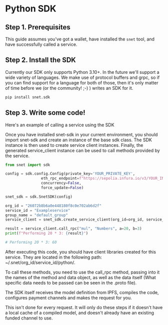 
# Python SDK

## Step 1. Prerequisites

This guide assumes you've got a wallet, have installed the `snet` tool, and have successfully called a service.

## Step 2. Install the SDK

Currently our SDK only supports Python 3.10+. In the future we'll support a wide variety of languages. We make use of protocol buffers and grpc,
so if you can find support for a language for both of those, then it's only matter of time before we (or the community! ;-) ) writes an SDK for it.

```sh
pip install snet.sdk
```

## Step 3. Write some code!

Here's an example of calling a service using the SDK

Once you have installed snet-sdk in your current environment, you should import snet-sdk 
and create an instance of the base sdk class. The SDK instance is then used to create service client instances. 
Finally, the generated service_client instance can be used to call methods provided by the service.

```python
from snet import sdk

config = sdk.config.Config(private_key='YOUR_PRIVATE_KEY',
                eth_rpc_endpoint=f"https://sepolia.infura.io/v3/YOUR_INFURA_KEY",
                concurrency=False,
                force_update=False)

snet_sdk = sdk.SnetSDK(config)

org_id = "26072b8b6a0e448180f8c0e702ab6d2f"
service_id = "Exampleservice"
group_name = "default_group"
service_client = snet_sdk.create_service_client(org_id=org_id, service_id=service_id, group_name=group_name)

result = service_client.call_rpc("mul", "Numbers", a=20, b=3)
print(f"Performing 20 * 3: {result}")

# Performing 20 * 3: 60
```

After executing this code, you should have client libraries created for this service. They are located in the following path: ~/.snet/org_id/service_id/python/.

To call these methods, you need to use the call_rpc method, passing into it the names of the method and data object, as well as the data itself (What specific data needs to be passed can be seen in the .proto file).

The SDK itself receives the model definition from IPFS, compiles the code, configures payment channels and makes the request for you.

This isn't done for every request. It will only do these steps if it doesn't have a local cache of a compiled model, and doesn't
already have an existing funded channel to use.
